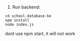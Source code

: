 1. Run backend:
```
cd school-database-be
npm install
node index.js
```

dont use npm start, it will not work